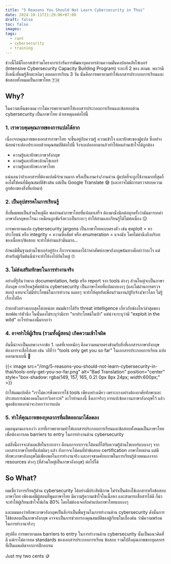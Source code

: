 ```yaml
---
title: "5 Reasons You Should Not Learn Cybersecurity in Thai"
date: 2024-10-11T21:29:06+07:00
draft: false
toc: false
images:
tags:
  - rant
  - cybersecurity
  - training
---
```


ช่วงนี้ได้มีโอกาสเข้าร่วมโครงการเร่งรัดการพัฒนาบุคลากรด้านความมั่นคงปลอดภัยไซเบอร์  (Intensive Cybersecurity Capacity Building Program) ระยะที่ 2 ของ สกมช. พบว่ามีสิ่งหนึ่งที่ผมรู้สึกตะหงิดๆ ตลอดการเรียน 3 วัน นั่นคือการพยายามทำให้เอกสารประกอบการเรียนและข้อสอบทั้งหมดเป็นภาษาไทย 🇹🇭

## Why?

ในความเห็นของผม เราไม่ควรพยายามทำให้เอกสารประกอบการเรียนและข้อสอบด้าน cybersecurity เป็นภาษาไทย ด้วยเหตุผลต่อไปนี้

### 1. เราควบคุมคุณภาพของการแปลได้ยาก

เนื่องจากคุณภาพของเอกสารภาษาไทย จะขึ้นอยู่กับความรู้ ความเข้าใจ และทักษะของผู้แปล ซึ่งอย่างน้อยน่าจะต้องประกอบด้วยคุณสมบัติต่อไปนี้ จึงจะแปลออกมาแล้วทำให้คนอ่านเข้าใจได้ถูกต้อง

* ความรู้และทักษะภาษาอังกฤษ
* ความรู้และทักษะด้านไซเบอร์
* ความรู้และทักษะภาษาไทย

แน่นอนว่าถ้าเอกสารที่ต้องแปลมีจำนวนมาก หรือเป็นงานเร่ง/งานด่วน ผู้แปลที่จะถูกใช้งานมากที่สุดก็คงไม่ใช่คนที่มีคุณสมบัติข้างต้น แต่เป็น Google Translate 😅 (และอาจไม่มีการตรวจสอบความถูกต้องของสิ่งที่แปลมา)

### 2. เป็นอุปสรรคในการเรียนรู้

สิ่งที่ผมพบเป็นส่วนใหญ่คือ พออ่านคำภาษาไทยที่แปลมาเสร็จ ต้องมานั่งนึกต่อทุกครั้งว่ามันมาจากคำภาษาอังกฤษอะไรนะ เหมือนถูกขัดจังหวะเป็นระยะๆ ทำให้อ่านและเรียนรู้ได้ไม่ต่อเนื่อง 😑

การพยายามแปล cybersecurity jargons เป็นภาษาไทยแบบตรงตัว เช่น exploit = หาประโยชน์ หรือ integrity = ความซื่อสัตย์ หรือ enumeration = แจงนับ โดยไม่คำนึงถึงบริบทของเนื้อหา/ข้อสอบ จะทำให้อ่านแล้วมึนมาก...

ถ้าพอมีพื้นฐานด้านไซเบอร์อยู่บ้าง ก็อาจจะพอเดาได้ว่าคำศัพท์ภาษาอังกฤษต้นทางคือคำว่าอะไร แต่สำหรับผู้เริ่มต้นนี่น่าจะทำให้งงไปกันใหญ่ 🙄

### 3. ไม่ส่งเสริมทักษะในการทำงานจริง

อย่างที่รู้กันว่าพวก documentation, help หรือ report จาก tools ต่างๆ ส่วนใหญ่จะเป็นภาษาอังกฤษ การเรียนรู้ศัพท์ด้าน cybersecurity เป็นภาษาไทยที่แปลแบบงงๆ (และไม่ผ่านการตรวจสอบ) แทบจะไม่มีประโยชน์ในการทำงาน เผลอๆ จะทำให้คุยกับเพื่อนร่วมงาน/ผู้รับจ้าง/ชาวโลก ไม่รู้เรื่องไปอีก

ถ้ายกตัวอย่างแบบสุดโต่งหน่อย สมมติเราได้รับ threat intelligence เกี่ยวกับช่องโหว่ล่าสุดของซอฟต์แวร์ตัวนึง ในนั้นคงไม่ระบุว่ามีการ "หาประโยชน์ในป่า" แต่น่าจะระบุว่ามี "exploit in the wild" อะไรทำนองนี้มากกว่า



### 4. อาจทำให้ผู้เรียน (รวมทั้งผู้สอน) เกิดความเข้าใจผิด

อันนี้น่าจะเป็นผลพวงจากข้อ 1. เคสที่เจอหนักๆ คือความหมายตรงข้ามกับสิ่งที่เอกสารภาษาอังกฤษต้องการจะสื่อไปเลย เช่น วลีที่ว่า "tools only get you so far" ในเอกสารประกอบการเรียน แปลออกมาแบบนี้ 🥸

{{< image src="/img/5-reasons-you-should-not-learn-cybersecurity-in-thai/tools-only-get-you-so-far.png" alt="Bad Translation" position="center" style="box-shadow: rgba(149, 157, 165, 0.2) 0px 8px 24px; width:600px;" >}}

ถ้าให้ผมแปลคือ "เราไม่ควรพึ่งพาการใช้ tools เพียงอย่างเดียว เพราะบางอย่างต้องอาศัยทักษะและประสบการณ์ของคนในการวิเคราะห์" อะไรทำนองนี้ ซึ่งเอาจริงๆ การแปะข้อความภาษาอังกฤษไว้ แล้วพูดอธิบายเอาน่าจะง่ายกว่าการแปล

### 5. ทำให้คุณภาพของบุคลากรที่ผลิตออกมาได้ลดลง

ผมอนุมานเอาเองว่า การที่เราพยายามทำให้เอกสารประกอบการเรียนและข้อสอบทั้งหมดเป็นภาษาไทย เพื่อต้องการลด barriers to entry ในการทำงานด้าน cybersecurity

แต่สิ่งนี้อาจจะส่งผลเสียในระยะยาว คือนอกจากเราจะได้คนที่ได้รับความรู้ด้านไซเบอร์แบบงงๆ จากเอกสารภาษาไทยที่แปลผิดๆ แล้ว ยังอาจจะได้คนที่ทำข้อสอบ certification ภาษาไทยผ่าน แต่มีทักษะภาษาอังกฤษไม่เพียงพอในการทำงานจริง และอาจขาดศักยภาพในการเรียนรู้ด้วยตนเองจาก resources ต่างๆ (ที่ส่วนใหญ่เป็นภาษาอังกฤษ) ต่อไปได้

## So What?

ผมเชื่อว่าการเรียนรู้ด้าน cybersecurity ได้อย่างมีประสิทธิภาพ ไม่จำเป็นต้องใช้เอกสารหรือข้อสอบภาษาไทย เพียงแค่มีผู้สอนที่พูดภาษาไทย มีความรู้ความเข้าใจในเนื้อหา และสามารถสื่อสารได้ดี ก็น่าจะทำให้ผู้เรียนเข้าใจได้เกิน 80% โดยไม่ต้องเจอกับคำแปลภาษาไทยแบบงงๆ

และผมมองว่าทักษะภาษาอังกฤษเป็นสิ่งจำเป็นพื้นฐานในการทำงานด้าน cybersecurity ดังนั้นการใช้ข้อสอบเป็นภาษาอังกฤษ อาจจะเป็นการช่วยกรองคุณสมบัติของผู้เรียนในเบื้องต้น ว่ามีความพร้อมในการทำงานจริงๆ

สรุปคือ การพยายามลด barriers to entry ในการทำงานด้าน cybersecurity นั้นเป็นแนวคิดที่ดี แต่เราไม่ควรลด standards ของเอกสารประกอบการเรียน ข้อสอบ รวมไปถึงคุณภาพของบุคลากรที่เป็นผลผลิตจากการฝึกอบรม

Just my two cents 🪙
